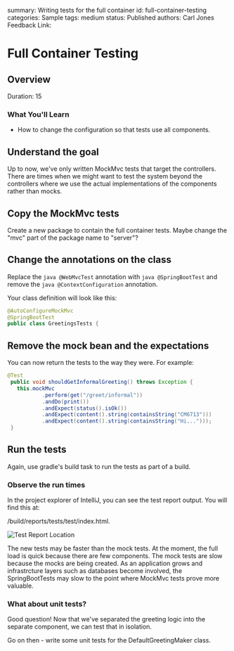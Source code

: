 summary: Writing tests for the full container
id: full-container-testing
categories: Sample
tags: medium
status: Published
authors: Carl Jones
Feedback Link:

# Full Container Testing
<!-- ------------------------ -->
## Overview
Duration: 15

### What You'll Learn
- How to change the configuration so that tests use all components.

<!-- ------------------------ -->

## Understand the goal

Up to now, we've only written MockMvc tests that target the controllers.  There are times when we might want to test the system beyond the controllers where we use the actual implementations of the components rather than mocks.

## Copy the MockMvc tests

Create a new package to contain the full container tests.  Maybe change the "mvc" part of the package name to "server"?

## Change the annotations on the class

Replace the ```java @WebMvcTest``` annotation with ```java @SpringBootTest``` and remove the ```java @ContextConfiguration``` annotation.

Your class definition will look like this:

```java
@AutoConfigureMockMvc
@SpringBootTest
public class GreetingsTests {
```

## Remove the mock bean and the expectations

You can now return the tests to the way they were.  For example:

```java
@Test
 public void shouldGetInformalGreeting() throws Exception {
   this.mockMvc
           .perform(get("/greet/informal"))
           .andDo(print())
           .andExpect(status().isOk())
           .andExpect(content().string(containsString("CM6713")))
           .andExpect(content().string(containsString("Hi...")));
 }
```

## Run the tests

Again, use gradle's build task to run the tests as part of a build.

### Observe the run times

In the project explorer of IntelliJ, you can see the test report output.  You will find this at:

<project root>/build/reports/tests/test/index.html.

![Test Report Location](/assets/location-of-test-report.png)

The new tests may be faster than the mock tests.  At the moment, the full load is quick because there are few components. The mock tests are slow because the mocks are being created.  As an application grows and infrastrcture layers such as databases become involved, the SpringBootTests may slow to the point where MockMvc tests prove more valuable.

### What about unit tests?

Good question!  Now that we've separated the greeting logic into the separate component, we can test that in isolation.

Go on then - write some unit tests for the DefaultGreetingMaker class.
